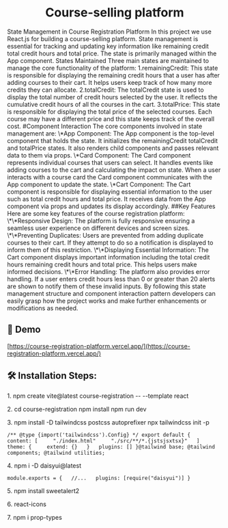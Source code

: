 <h1 align="center" id="title">Course-selling platform</h1>

<p id="description">State Management in Course Registration Platform In this project we use React.js for building a course-selling platform. State management is essential for tracking and updating key information like remaining credit total credit hours and total price. The state is primarily managed within the App component. States Maintained Three main states are maintained to manage the core functionality of the platform: 1.remainingCredit: This state is responsible for displaying the remaining credit hours that a user has after adding courses to their cart. It helps users keep track of how many more credits they can allocate. 2.totalCredit: The totalCredit state is used to display the total number of credit hours selected by the user. It reflects the cumulative credit hours of all the courses in the cart. 3.totalPrice: This state is responsible for displaying the total price of the selected courses. Each course may have a different price and this state keeps track of the overall cost. #Component Interaction The core components involved in state management are: \*App Component: The App component is the top-level component that holds the state. It initializes the remainingCredit totalCredit and totalPrice states. It also renders child components and passes relevant data to them via props. \*Card Component: The Card component represents individual courses that users can select. It handles events like adding courses to the cart and calculating the impact on state. When a user interacts with a course card the Card component communicates with the App component to update the state. \*Cart Component: The Cart component is responsible for displaying essential information to the user such as total credit hours and total price. It receives data from the App component via props and updates its display accordingly. ##Key Features Here are some key features of the course registration platform: \*\*Responsive Design: The platform is fully responsive ensuring a seamless user experience on different devices and screen sizes. \*\*Preventing Duplicates: Users are prevented from adding duplicate courses to their cart. If they attempt to do so a notification is displayed to inform them of this restriction. \*\*Displaying Essential Information: The Cart component displays important information including the total credit hours remaining credit hours and total price. This helps users make informed decisions. \*\*Error Handling: The platform also provides error handling. If a user enters credit hours less than 0 or greater than 20 alerts are shown to notify them of these invalid inputs. By following this state management structure and component interaction pattern developers can easily grasp how the project works and make further enhancements or modifications as needed.</p>

<h2>🚀 Demo</h2>

[https://course-registration-platform.vercel.app/](https://course-registration-platform.vercel.app/)

<h2>🛠️ Installation Steps:</h2>

<p>1. npm create vite@latest course-registration -- --template react</p>

<p>2. cd course-registration npm install npm run dev</p>

<p>3. npm install -D tailwindcss postcss autoprefixer npx tailwindcss init -p</p>

```
/** @type {import('tailwindcss').Config} */ export default {   content: [     "./index.html"     "./src/**/*.{jstsjsxtsx}"   ]   theme: {     extend: {}   }   plugins: [] }@tailwind base; @tailwind components; @tailwind utilities;
```

<p>4. npm i -D daisyui@latest</p>

```
module.exports = {   //...   plugins: [require("daisyui")] }
```

<p>5. npm install sweetalert2</p>

<p>6. react-icons</p>

<p>7. npm i prop-types</p>
